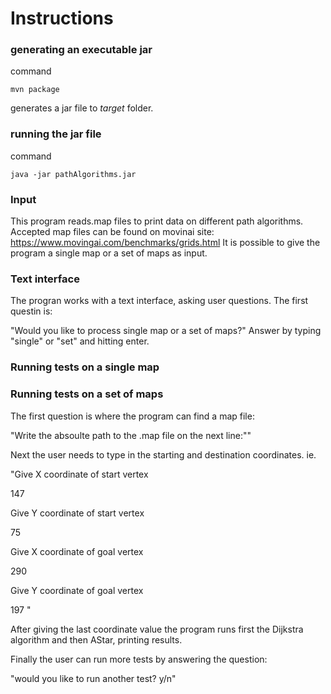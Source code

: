 # Instructions


### generating an executable jar

command

```
mvn package
```

generates a jar file to _target_ folder.


### running the jar file

command

```
java -jar pathAlgorithms.jar
```

### Input

This program reads.map files to print data on different path algorithms.
Accepted map files can be found on movinai site:
https://www.movingai.com/benchmarks/grids.html
It is possible to give the program a single map or a set of maps as input.

### Text interface

The progran works with a text interface, asking user questions.
The first questin is:

"Would you like to process single map or a set of maps?"
Answer by typing "single" or "set" and hitting enter.

### Running tests on a single map

### Running tests on a set of maps

The first question is where the program can find a map file:

"Write the absoulte path to the .map file on the next line:""



Next the user needs to type in the starting and destination coordinates.
ie.

"Give X coordinate of start vertex

147

Give Y coordinate of start vertex

75

Give X coordinate of goal vertex

290

Give Y coordinate of goal vertex

197
"

After giving the last coordinate value the program runs first the Dijkstra algorithm and then AStar, printing results.

Finally the user can run more tests by answering the question:

"would you like to run another test? y/n"
